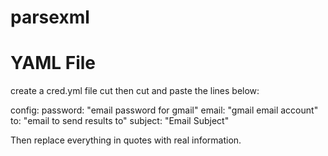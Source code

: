 # parsexml



# YAML File

create a cred.yml file cut then cut and paste the lines below:

config:
  password: "email password for gmail"
  email: "gmail email account"
  to: "email to send results to"
  subject: "Email Subject"

Then replace everything in quotes with real information.
